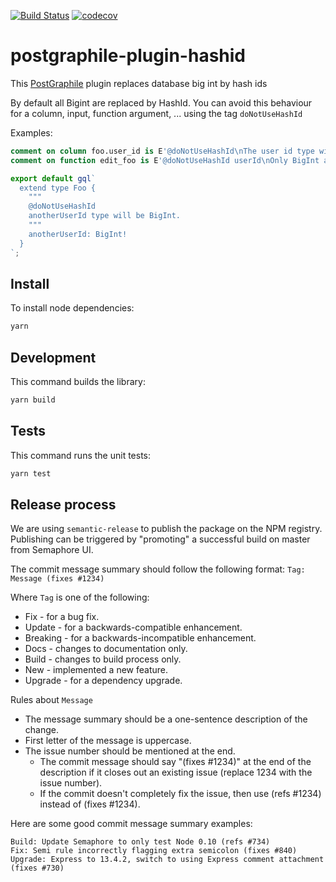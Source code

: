[![Build Status](https://semaphoreci.com/api/v1/projects/eed6b3c3-3362-4867-a009-d11d25d72baf/2337807/shields_badge.svg)](https://semaphoreci.com/stratumn/postgraphile-plugin-hashid)
[![codecov](https://codecov.io/gh/stratumn/postgraphile-plugin-hashid/branch/master/graph/badge.svg?token=ZKGnBOIpSb)](https://codecov.io/gh/stratumn/postgraphile-plugin-hashid)

# postgraphile-plugin-hashid

This [PostGraphile](https://www.graphile.org/postgraphile/) plugin replaces database big int by hash ids

By default all Bigint are replaced by HashId.
You can avoid this behaviour for a column, input, function argument, ... using the tag `doNotUseHashId`

Examples:

```sql
comment on column foo.user_id is E'@doNotUseHashId\nThe user id type will be BigInt.';
comment on function edit_foo is E'@doNotUseHashId userId\nOnly BigInt argument userId will not be transformed.';
```

```js
export default gql`
  extend type Foo {
    """
    @doNotUseHashId
    anotherUserId type will be BigInt.
    """
    anotherUserId: BigInt!
  }
`;
```

## Install

To install node dependencies:

```bash
yarn
```

## Development

This command builds the library:

```bash
yarn build
```

## Tests

This command runs the unit tests:

```bash
yarn test
```

## Release process

We are using `semantic-release` to publish the package on the NPM registry. Publishing can be triggered by "promoting" a successful build on master from Semaphore UI.

The commit message summary should follow the following format: `Tag: Message (fixes #1234)`

Where `Tag` is one of the following:

- Fix - for a bug fix.
- Update - for a backwards-compatible enhancement.
- Breaking - for a backwards-incompatible enhancement.
- Docs - changes to documentation only.
- Build - changes to build process only.
- New - implemented a new feature.
- Upgrade - for a dependency upgrade.

Rules about `Message`

- The message summary should be a one-sentence description of the change.
- First letter of the message is uppercase.
- The issue number should be mentioned at the end.
  - The commit message should say "(fixes #1234)" at the end of the description if it closes out an existing issue (replace 1234 with the issue number).
  - If the commit doesn't completely fix the issue, then use (refs #1234) instead of (fixes #1234).

Here are some good commit message summary examples:

```
Build: Update Semaphore to only test Node 0.10 (refs #734)
Fix: Semi rule incorrectly flagging extra semicolon (fixes #840)
Upgrade: Express to 13.4.2, switch to using Express comment attachment (fixes #730)
```
